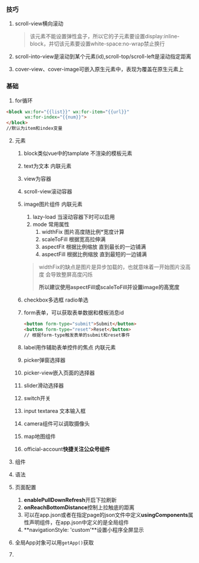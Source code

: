 ### 技巧

1. scroll-view横向滚动

   > 该元素不能设置弹性盒子，所以它的子元素要设置display:inline-block，并切该元素要设置white-space:no-wrap禁止换行

2. scroll-into-view是滚动到某个元素(id),scroll-top/scroll-left是滚动指定距离

3. cover-view、cover-image可嵌入原生元素中，表现为覆盖在原生元素上



### 基础

1. for循环

```html
<block wx:for="{{list}}" wx:for-item="{{url}}" 
       wx:for-index="{{num}}">
</block>
//默认为item和index变量
```

2. 元素

   1. block类似vue中的tamplate 不渲染的模板元素

   2. text为文本 内联元素

   3. view为容器

   4. scroll-view滚动容器

   5. image图片组件 内联元素

      1. lazy-load 当滚动容器下时可以启用
      2. mode 常用属性
         1. widthFix 图片高度随比例*宽度计算
         2. scaleToFill 根据宽高拉伸满
         3. aspectFit 根据比例缩放 直到最长的一边铺满
         4. aspectFill 根据比例缩放 直到最短的一边铺满

      >widthFix的缺点是图片是异步加载的，也就意味着一开始图片没高度 会导致整屏高度闪烁
      >
      >**所以建议使用aspectFill或scaleToFill并设置image的高宽度**

   6. checkbox多选框 radio单选

   7. form表单，可以获取表单数据和模板消息id

      ```html
      <button form-type="submit">Submit</button>
      <button form-type="reset">Reset</button>
      // 根据form-type触发表单的submit和reset事件
      ```

   8. label用作辅助表单控件的焦点 内联元素

   9. picker弹窗选择器

   10. picker-view嵌入页面的选择器

   11. slider滑动选择器

   12. switch开关

   13. input textarea 文本输入框

   14. camera组件可以调取摄像头

   15. map地图组件

   16. official-account**快捷关注公众号组件**

3. 组件

   

4. 语法

5. 页面配置

   1. **enablePullDownRefresh**开启下拉刷新
   2. **onReachBottomDistance**控制上拉触底的距离
   3. 可以在app.json或者在指定page的json文件中定义**usingComponents**属性声明组件，在app.json中定义的是全局组件
   4. **navigationStyle: 'custom'**设置小程序全屏显示

6. 全局App对象可以用`getApp()`获取

7. 

